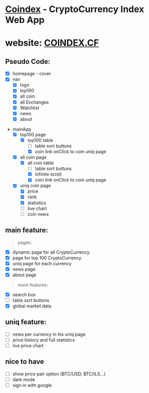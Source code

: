 # **[Coindex](https://gurelbs.github.io/coindex/)** - CryptoCurrency Index Web App
# website: [COINDEX.CF](http://coindex.cf)

## Pseudo Code:
- [x] homepage - cover
- [x] nav
    - [x] logo
    - [x] top100
    - [x] all coin
    - [x] all Exchanges
    - [x] Watchlist
    - [x] news
    - [x] about
- mainApp
    - [x] top100 page
        - [x] top100 table
            - [ ] table sort buttuns
            - [x] coin link onClick to coin uniq page 
    - [x] all coin page
        - [x] all coin table
            - [ ] table sort buttuns
            - [x] infinite scroll 
            - [x] coin link onClick to coin uniq page 
    - [x] uniq coin page
        - [x] price
        - [x] rank
        - [x] statistics
        - [ ] live chart
        - [ ] coin news

## main feature:
> pages:
- [x] dynamic page for all CryptoCurrency.
- [x] page for top 100 CryptoCurrency.
- [x] uniq page for each currency
- [x] news page
- [x] about page

> more features:
- [x] search box
- [ ] table sort buttons
- [x] global market data

## uniq feature:
- [ ] news per currency in his uniq page
- [ ] price history and full statistics 
- [ ] live price chart

## nice to have
- [ ] show price pair option (BTC/USD, BTC/ILS...)
- [ ] dark mode
- [ ] sign in with google
